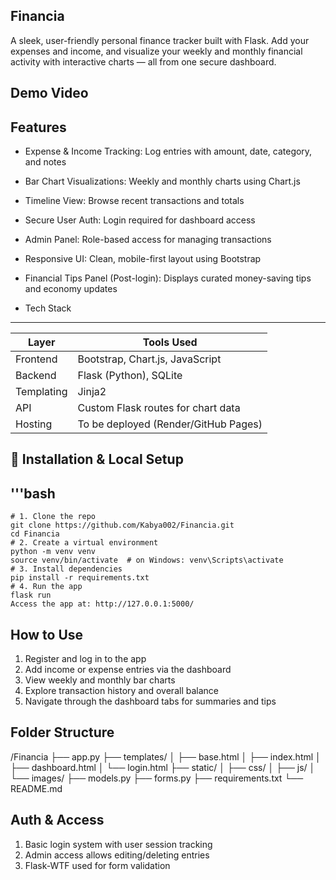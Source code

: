 Financia
---
A sleek, user-friendly personal finance tracker built with Flask. Add your expenses and income, and visualize your weekly and monthly financial activity with interactive charts — all from one secure dashboard.

Demo Video
---

Features
---
- Expense & Income Tracking: Log entries with amount, date, category, and notes
- Bar Chart Visualizations: Weekly and monthly charts using Chart.js
- Timeline View: Browse recent transactions and totals
- Secure User Auth: Login required for dashboard access
- Admin Panel: Role-based access for managing transactions
- Responsive UI: Clean, mobile-first layout using Bootstrap
- Financial Tips Panel (Post-login): Displays curated money-saving tips and economy updates

- Tech Stack
---

| Layer      | Tools Used                                  |
| ---------- | ------------------------------------------- |
| Frontend   | Bootstrap, Chart.js, JavaScript             |
| Backend    | Flask (Python), SQLite                      |
| Templating | Jinja2                                      |
| API        | Custom Flask routes for chart data          |
| Hosting    | To be deployed (Render/GitHub Pages) |

🔧 Installation & Local Setup
---

'''bash
---
    # 1. Clone the repo
    git clone https://github.com/Kabya002/Financia.git
    cd Financia
    # 2. Create a virtual environment
    python -m venv venv
    source venv/bin/activate  # on Windows: venv\Scripts\activate
    # 3. Install dependencies
    pip install -r requirements.txt
    # 4. Run the app
    flask run
    Access the app at: http://127.0.0.1:5000/

How to Use
---
1. Register and log in to the app
2. Add income or expense entries via the dashboard
3. View weekly and monthly bar charts
4. Explore transaction history and overall balance
5. Navigate through the dashboard tabs for summaries and tips

Folder Structure
---
/Financia
├── app.py
├── templates/
│   ├── base.html
│   ├── index.html
│   ├── dashboard.html
│   └── login.html
├── static/
│   ├── css/
│   ├── js/
│   └── images/
├── models.py
├── forms.py
├── requirements.txt
└── README.md

Auth & Access
---
1. Basic login system with user session tracking
2. Admin access allows editing/deleting entries
3. Flask-WTF used for form validation
